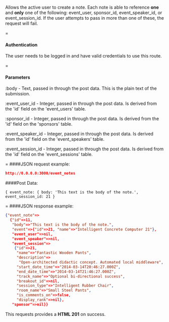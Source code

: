 <!-- --- title: POST /event_notes -->

Allows the active user to create a note. Each note is able to reference **one** and **only** one of the following: event_user, sponsor_id, event_speaker_id, or event_session_id. If the user attempts to pass in more than one of these, the request will fail.

=
#### Authentication

The user needs to be logged in and have valid credentials to use this route.

=
#### Parameters

:body - Text, passed in through the post data. This is the plain text of the submission.

:event_user_id - Integer, passed in through the post data. Is derived from the 'id' field on the 'event_users' table.

:sponsor_id - Integer, passed in through the post data. Is derived from the 'id' field on the 'sponsors' table.

:event_speaker_id - Integer, passed in through the post data. Is derived from the 'id' field on the 'event_speakers' table.

:event_session_id - Integer, passed in through the post data. Is derived from the 'id' field on the 'event_sessions' table.

=
####JSON request example:
```json
http://0.0.0.0:3000/event_notes
```

####Post Data:
```
{ event_note: { body: 'This text is the body of the note.', event_session_id: 21 }
```

=
####JSON response example:

```json
{"event_note"=>
  {"id"=>11,
   "body"=>"This text is the body of the note.",
   "event"=>{"id"=>21, "name"=>"Intelligent Concrete Computer 21"},
   "event_user"=>nil,
   "event_speaker"=>nil,
   "event_session"=>
    {"id"=>21,
     "name"=>"Fantastic Wooden Pants",
     "description"=>
      "Open-architected didactic concept. Automated local middleware",
     "start_date_time"=>"2014-03-14T20:46:27.000Z",
     "end_date_time"=>"2014-03-14T21:46:27.000Z",
     "track_name"=>"Optional bi-directional success",
     "breakout_id"=>nil,
     "session_type"=>"Intelligent Rubber Chair",
     "room_name"=>"Small Steel Pants",
     "is_comments_on"=>false,
     "display_rank"=>nil},
   "sponsor"=>nil}}
```

This requests provides a <strong>HTML 201</strong> on success.